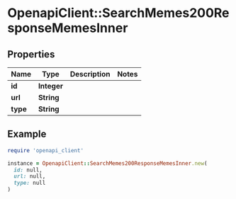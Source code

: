 # OpenapiClient::SearchMemes200ResponseMemesInner

## Properties

| Name | Type | Description | Notes |
| ---- | ---- | ----------- | ----- |
| **id** | **Integer** |  |  |
| **url** | **String** |  |  |
| **type** | **String** |  |  |

## Example

```ruby
require 'openapi_client'

instance = OpenapiClient::SearchMemes200ResponseMemesInner.new(
  id: null,
  url: null,
  type: null
)
```


